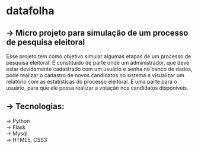 # datafolha
## → Micro projeto para simulação de um processo de pesquisa eleitoral
Esse projeto tem como objetivo simular algumas etapas de um processo de pesquisa eleitoral. É constituído de parte onde um administrador, que deve estar devidamente cadastrado com um usuário e senha no banco de dados, pode realizar o cadastro de novos candidatos no sistema e visualizar um relatório com as estatísticas do processo eleitoral. E uma parte para o usuário, para que ele possa realizar a votação nos candidatos disponíveis.
## → Tecnologias:
→ Python <br>
→ Flask <br>
→ Mysql <br>
→ HTML5, CSS3 <br>
